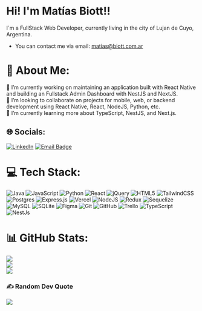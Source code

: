 # Hi! I'm Matías Biott!!

I´m a FullStack Web Developer, currently living in the city of Lujan de Cuyo, Argentina.

- You can contact me via email: matias@biott.com.ar
# 💫 About Me:
🔭 I’m currently working on maintaining an application built with React Native and building an Fullstack Admin Dashboard with NestJS and NextJS.<br>👯 I’m looking to collaborate on projects for mobile, web, or backend development using React Native, React, NodeJS, Python, etc.<br>🌱 I’m currently learning more about TypeScript, NestJS, and Next.js.


## 🌐 Socials:
[![LinkedIn](https://img.shields.io/badge/LinkedIn-%230077B5.svg?logo=linkedin&logoColor=white)](https://linkedin.com/in/https://www.linkedin.com/in/matuxer/) 
[![Email Badge](https://img.shields.io/badge/Gmail-Contact_Me-green?style=flat&logo=gmail&logoColor=FFFFFF&labelColor=3A3B3C&color=007ACC)](mailto:matias@biott.com.ar)

# 💻 Tech Stack:
![Java](https://img.shields.io/badge/java-%23ED8B00.svg?style=flat&logo=openjdk&logoColor=white) ![JavaScript](https://img.shields.io/badge/javascript-%23323330.svg?style=flat&logo=javascript&logoColor=%23F7DF1E) ![Python](https://img.shields.io/badge/python-3670A0?style=flat&logo=python&logoColor=ffdd54) ![React](https://img.shields.io/badge/react-%2320232a.svg?style=flat&logo=react&logoColor=%2361DAFB) ![jQuery](https://img.shields.io/badge/jquery-%230769AD.svg?style=flat&logo=jquery&logoColor=white) ![HTML5](https://img.shields.io/badge/html5-%23E34F26.svg?style=flat&logo=html5&logoColor=white) ![TailwindCSS](https://img.shields.io/badge/tailwindcss-%2338B2AC.svg?style=flat&logo=tailwind-css&logoColor=white) ![Postgres](https://img.shields.io/badge/postgres-%23316192.svg?style=flat&logo=postgresql&logoColor=white) ![Express.js](https://img.shields.io/badge/express.js-%23404d59.svg?style=flat&logo=express&logoColor=%2361DAFB) ![Vercel](https://img.shields.io/badge/vercel-%23000000.svg?style=flat&logo=vercel&logoColor=white) ![NodeJS](https://img.shields.io/badge/node.js-6DA55F?style=flat&logo=node.js&logoColor=white) ![Redux](https://img.shields.io/badge/redux-%23593d88.svg?style=flat&logo=redux&logoColor=white) ![Sequelize](https://img.shields.io/badge/Sequelize-52B0E7?style=flat&logo=Sequelize&logoColor=white) ![MySQL](https://img.shields.io/badge/mysql-4479A1.svg?style=flat&logo=mysql&logoColor=white) ![SQLite](https://img.shields.io/badge/sqlite-%2307405e.svg?style=flat&logo=sqlite&logoColor=white) ![Figma](https://img.shields.io/badge/figma-%23F24E1E.svg?style=flat&logo=figma&logoColor=white) ![Git](https://img.shields.io/badge/git-%23F05033.svg?style=flat&logo=git&logoColor=white) ![GitHub](https://img.shields.io/badge/github-%23121011.svg?style=flat&logo=github&logoColor=white) ![Trello](https://img.shields.io/badge/Trello-%23026AA7.svg?style=flat&logo=Trello&logoColor=white) ![TypeScript](https://shields.io/badge/TypeScript-3178C6?logo=TypeScript&logoColor=FFF&style=flat) ![NestJs](https://img.shields.io/badge/-NestJs-ea2845?style=flat&logo=nestjs&logoColor=white)
# 📊 GitHub Stats:
![](https://github-readme-stats.vercel.app/api?username=matuxer&theme=react&hide_border=true&include_all_commits=false&count_private=true)<br/>
![](https://github-readme-streak-stats.herokuapp.com/?user=matuxer&theme=react&hide_border=true)<br/>
![](https://github-readme-stats.vercel.app/api/top-langs/?username=matuxer&theme=react&hide_border=true&include_all_commits=false&count_private=true&layout=compact)

### ✍️ Random Dev Quote
![](https://quotes-github-readme.vercel.app/api?type=horizontal&theme=dark)

<!-- Proudly created with GPRM ( https://gprm.itsvg.in ) -->
